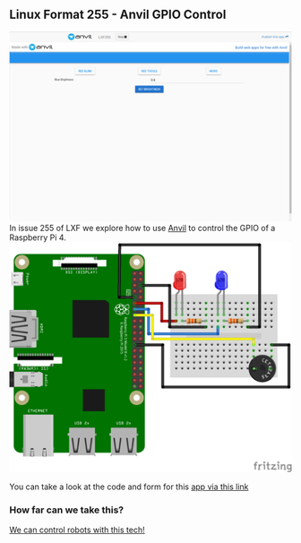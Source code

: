## Linux Format 255 - Anvil GPIO Control
![Image of the app running on a web browser](Main.png)
In issue 255 of LXF we explore how to use [Anvil](https://anvil.works) to control the GPIO of a Raspberry Pi 4.
![Image of the circuit used in the project](Anvil_bb.png)

You can take a look at the code and form for this [app via this link](https://anvil.works/build#clone:PKQCGTW4EKJLD2NJ=OIC54UWNW6KPSQ3KW6AZRC7C)

### How far can we take this?
[We can control robots with this tech!]("https://www.youtube.com/embed/tHkkRLKwsq4")

